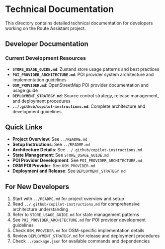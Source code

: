 # Technical Documentation

This directory contains detailed technical documentation for developers working on the Route Assistant project.

## Developer Documentation

### Current Development Resources
- **`STORE_USAGE_GUIDE.md`**: Zustand store usage patterns and best practices
- **`POI_PROVIDER_ARCHITECTURE.md`**: POI provider system architecture and implementation guidelines
- **`OSM_PROVIDER.md`**: OpenStreetMap POI provider documentation and usage guide
- **`DEPLOYMENT_STRATEGY.md`**: Source control strategy, release management, and deployment procedures
- **`../.github/copilot-instructions.md`**: Complete architecture and development guidelines

## Quick Links

- **Project Overview**: See `../README.md`
- **Setup Instructions**: See `../README.md`
- **Architecture Details**: See `../.github/copilot-instructions.md`
- **State Management**: See `STORE_USAGE_GUIDE.md`
- **POI Provider Development**: See `POI_PROVIDER_ARCHITECTURE.md`
- **OSM POI Provider**: See `OSM_PROVIDER.md`
- **Deployment and Release**: See `DEPLOYMENT_STRATEGY.md`

## For New Developers

1. Start with `../README.md` for project overview and setup
2. Read `../.github/copilot-instructions.md` for comprehensive architecture understanding
3. Refer to `STORE_USAGE_GUIDE.md` for state management patterns
4. See `POI_PROVIDER_ARCHITECTURE.md` for POI provider development guidelines
5. Check `OSM_PROVIDER.md` for OSM-specific implementation details
6. Review `DEPLOYMENT_STRATEGY.md` for release and deployment procedures
7. Check `../package.json` for available commands and dependencies